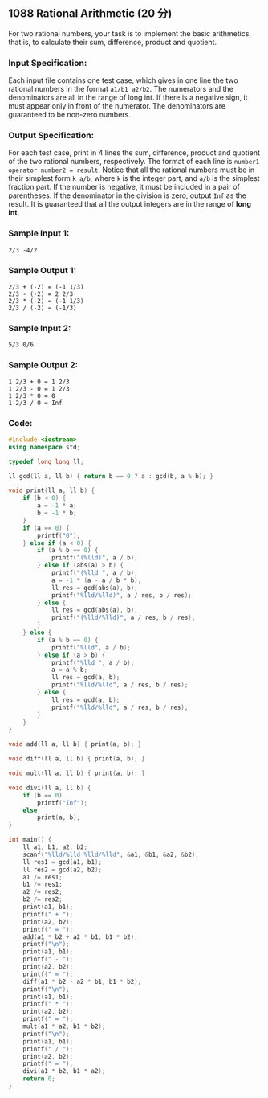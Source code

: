##  **1088 Rational Arithmetic (20 分)** 

For two rational numbers, your task is to implement the basic arithmetics, that is, to calculate their sum, difference, product and quotient.

### Input Specification:

Each input file contains one test case, which gives in one line the two rational numbers in the format `a1/b1 a2/b2`. The numerators and the denominators are all in the range of long int. If there is a negative sign, it must appear only in front of the numerator. The denominators are guaranteed to be non-zero numbers.

### Output Specification:

For each test case, print in 4 lines the sum, difference, product and quotient of the two rational numbers, respectively. The format of each line is `number1 operator number2 = result`. Notice that all the rational numbers must be in their simplest form `k a/b`, where `k` is the integer part, and `a/b` is the simplest fraction part. If the number is negative, it must be included in a pair of parentheses. If the denominator in the division is zero, output `Inf` as the result. It is guaranteed that all the output integers are in the range of **long int**.

### Sample Input 1:

```in
2/3 -4/2
```

### Sample Output 1:

```out
2/3 + (-2) = (-1 1/3)
2/3 - (-2) = 2 2/3
2/3 * (-2) = (-1 1/3)
2/3 / (-2) = (-1/3)
```

### Sample Input 2:

```in
5/3 0/6
```

### Sample Output 2:

```out
1 2/3 + 0 = 1 2/3
1 2/3 - 0 = 1 2/3
1 2/3 * 0 = 0
1 2/3 / 0 = Inf
```

### Code:

```c++
#include <iostream>
using namespace std;

typedef long long ll;

ll gcd(ll a, ll b) { return b == 0 ? a : gcd(b, a % b); }

void print(ll a, ll b) {
    if (b < 0) {
        a = -1 * a;
        b = -1 * b;
    }
    if (a == 0) {
        printf("0");
    } else if (a < 0) {
        if (a % b == 0) {
            printf("(%lld)", a / b);
        } else if (abs(a) > b) {
            printf("(%lld ", a / b);
            a = -1 * (a - a / b * b);
            ll res = gcd(abs(a), b);
            printf("%lld/%lld)", a / res, b / res);
        } else {
            ll res = gcd(abs(a), b);
            printf("(%lld/%lld)", a / res, b / res);
        }
    } else {
        if (a % b == 0) {
            printf("%lld", a / b);
        } else if (a > b) {
            printf("%lld ", a / b);
            a = a % b;
            ll res = gcd(a, b);
            printf("%lld/%lld", a / res, b / res);
        } else {
            ll res = gcd(a, b);
            printf("%lld/%lld", a / res, b / res);
        }
    }
}

void add(ll a, ll b) { print(a, b); }

void diff(ll a, ll b) { print(a, b); }

void mult(ll a, ll b) { print(a, b); }

void divi(ll a, ll b) {
    if (b == 0)
        printf("Inf");
    else
        print(a, b);
}

int main() {
    ll a1, b1, a2, b2;
    scanf("%lld/%lld %lld/%lld", &a1, &b1, &a2, &b2);
    ll res1 = gcd(a1, b1);
    ll res2 = gcd(a2, b2);
    a1 /= res1;
    b1 /= res1;
    a2 /= res2;
    b2 /= res2;
    print(a1, b1);
    printf(" + ");
    print(a2, b2);
    printf(" = ");
    add(a1 * b2 + a2 * b1, b1 * b2);
    printf("\n");
    print(a1, b1);
    printf(" - ");
    print(a2, b2);
    printf(" = ");
    diff(a1 * b2 - a2 * b1, b1 * b2);
    printf("\n");
    print(a1, b1);
    printf(" * ");
    print(a2, b2);
    printf(" = ");
    mult(a1 * a2, b1 * b2);
    printf("\n");
    print(a1, b1);
    printf(" / ");
    print(a2, b2);
    printf(" = ");
    divi(a1 * b2, b1 * a2);
    return 0;
}
```

